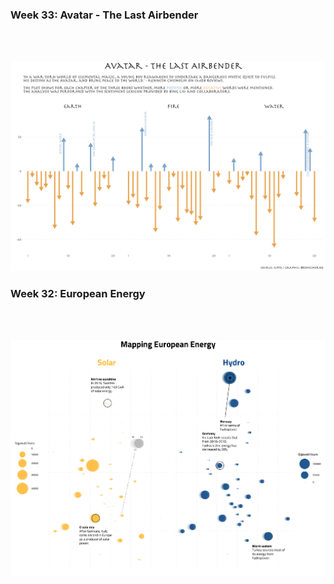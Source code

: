 <h3>Week 33: Avatar - The Last Airbender</h3>	

<br><br>

![./plots/2020_33_Avatar.png](https://raw.githubusercontent.com/bonschorno/TidyTuesday/master/plots/2020_33_Avatar.png)

<h3>Week 32: European Energy</h3>	

<br><br>

![./plots/2020_32_EuropeanEnergy.png](https://raw.githubusercontent.com/bonschorno/TidyTuesday/master/plots/2020_32_EuropeanEnergy.png)
